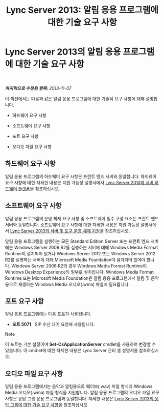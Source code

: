 ﻿---
title: 'Lync Server 2013: 알림 응용 프로그램에 대한 기술 요구 사항'
TOCTitle: 알림 응용 프로그램에 대한 기술 요구 사항
ms:assetid: fbd8c204-3765-4b22-a0c9-a781b5126366
ms:mtpsurl: https://technet.microsoft.com/ko-kr/library/JJ205413(v=OCS.15)
ms:contentKeyID: 49305614
ms.date: 08/24/2015
mtps_version: v=OCS.15
ms.translationtype: HT
---

# Lync Server 2013의 알림 응용 프로그램에 대한 기술 요구 사항

 

_**마지막으로 수정된 항목:** 2013-11-07_

이 섹션에서는 다음과 같은 알림 응용 프로그램에 대한 기술적 요구 사항에 대해 설명합니다.

  - 하드웨어 요구 사항

  - 소프트웨어 요구 사항

  - 포트 요구 사항

  - 오디오 파일 요구 사항

## 하드웨어 요구 사항

알림 응용 프로그램의 하드웨어 요구 사항은 프런트 엔드 서버와 동일합니다. 하드웨어 요구 사항에 대한 자세한 내용은 지원 가능성 설명서에서 [Lync Server 2013의 서버 하드웨어 플랫폼](lync-server-2013-server-hardware-platforms.md)을 참조하십시오.

## 소프트웨어 요구 사항

알림 응용 프로그램의 운영 체제 요구 사항 및 소프트웨어 필수 구성 요소는 프런트 엔드 서버와 동일합니다. 소프트웨어 요구 사항에 대한 자세한 내용은 지원 가능성 설명서에서 [Lync Server 2013의 서버 및 도구 운영 체제 지원](lync-server-2013-server-and-tools-operating-system-support.md)을 참조하십시오.

알림 응용 프로그램을 실행하는 모든 Standard Edition Server 또는 프런트 엔드 서버에는 Windows Server 2008 R2를 실행하는 서버에 대해 Windows Media Format Runtime이 설치되어 있거나 Windows Server 2012 또는 Windows Server 2012 R2를 실행하는 서버에 대해 Microsoft Media Foundation이 설치되어 있어야 합니다. Windows Server 2008 R2의 경우 Windows Media Format Runtime이 Windows Desktop Experience의 일부로 설치됩니다. Windows Media Format Runtime 또는 Microsoft Media Foundation은 알림 응용 프로그램에서 알림 및 음악용으로 재생하는 Windows Media 오디오(.wma) 파일에 필요합니다.

## 포트 요구 사항

알림 응용 프로그램에는 다음 포트가 사용됩니다.

  - **포트 5071**   SIP 수신 대기 요청에 사용됩니다.


> [!NOTE]
> 이 포트는 기본 설정이며 <STRONG>Set-CsApplicationServer</STRONG> cmdlet을 사용하여 변경할 수 있습니다. 이 cmdlet에 대한 자세한 내용은 Lync Server 관리 셸 설명서를 참조하십시오.



## 오디오 파일 요구 사항

알림 응용 프로그램에서는 음악과 알림용으로 웨이브(.wav) 파일 형식과 Windows Media 오디오(.wma) 파일 형식을 지원합니다. 알림 응용 프로그램의 오디오 파일 요구 사항은 응답 그룹 응용 프로그램과 동일합니다. 자세한 내용은 [Lync Server 2013의 응답 그룹에 대한 기술 요구 사항](lync-server-2013-technical-requirements-for-response-group.md)을 참조하십시오.

